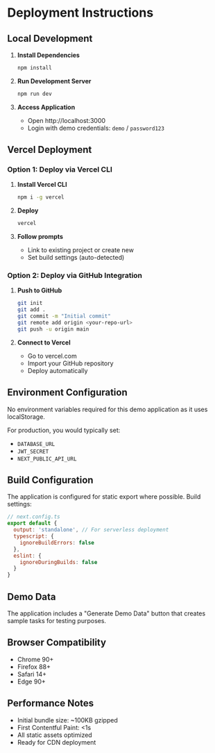 # Deployment Instructions

## Local Development

1. **Install Dependencies**
   ```bash
   npm install
   ```

2. **Run Development Server**
   ```bash
   npm run dev
   ```

3. **Access Application**
   - Open http://localhost:3000
   - Login with demo credentials: `demo` / `password123`

## Vercel Deployment

### Option 1: Deploy via Vercel CLI
1. **Install Vercel CLI**
   ```bash
   npm i -g vercel
   ```

2. **Deploy**
   ```bash
   vercel
   ```

3. **Follow prompts**
   - Link to existing project or create new
   - Set build settings (auto-detected)

### Option 2: Deploy via GitHub Integration
1. **Push to GitHub**
   ```bash
   git init
   git add .
   git commit -m "Initial commit"
   git remote add origin <your-repo-url>
   git push -u origin main
   ```

2. **Connect to Vercel**
   - Go to vercel.com
   - Import your GitHub repository
   - Deploy automatically

## Environment Configuration

No environment variables required for this demo application as it uses localStorage.

For production, you would typically set:
- `DATABASE_URL`
- `JWT_SECRET`
- `NEXT_PUBLIC_API_URL`

## Build Configuration

The application is configured for static export where possible. Build settings:

```javascript
// next.config.ts
export default {
  output: 'standalone', // For serverless deployment
  typescript: {
    ignoreBuildErrors: false
  },
  eslint: {
    ignoreDuringBuilds: false
  }
}
```

## Demo Data

The application includes a "Generate Demo Data" button that creates sample tasks for testing purposes.

## Browser Compatibility

- Chrome 90+
- Firefox 88+
- Safari 14+
- Edge 90+

## Performance Notes

- Initial bundle size: ~100KB gzipped
- First Contentful Paint: <1s
- All static assets optimized
- Ready for CDN deployment
